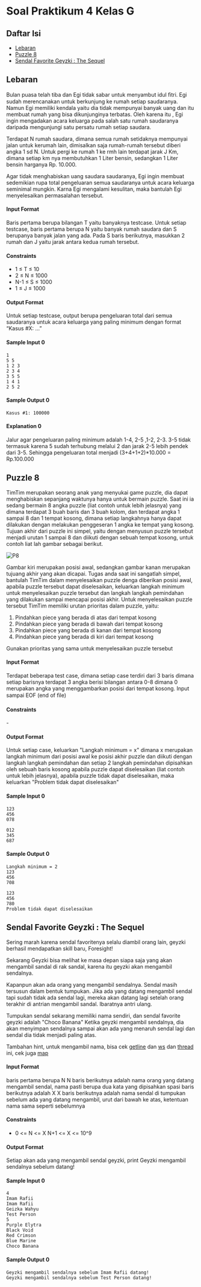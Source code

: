 # Soal Praktikum 4 Kelas G
## Daftar Isi
- [Lebaran](#lebaran)
- [Puzzle 8](#puzzle-8)
- [Sendal Favorite Geyzki : The Sequel](#sendal-favorite-geyzki-:-the-sequel)

## Lebaran
Bulan puasa telah tiba dan Egi tidak sabar untuk menyambut idul ﬁtri. Egi sudah merencanakan untuk berkunjung ke rumah setiap saudaranya. Namun Egi memiliki kendala yaitu dia tidak mempunyai banyak uang dan itu membuat rumah yang bisa dikunjunginya terbatas. Oleh karena itu , Egi ingin mengadakan acara keluarga pada salah satu rumah saudaranya daripada mengunjungi satu persatu rumah setiap saudara.

Terdapat N rumah saudara, dimana semua rumah setidaknya mempunyai jalan untuk kerumah lain, dimisalkan saja rumah-rumah tersebut diberi angka 1 sd N. Untuk pergi ke rumah 1 ke rmh lain terdapat jarak J Km, dimana setiap km nya membutuhkan 1 Liter bensin, sedangkan 1 Liter bensin harganya Rp. 10.000.

Agar tidak menghabiskan uang saudara saudaranya, Egi ingin membuat sedemikian rupa total pengeluaran semua saudaranya untuk acara keluarga seminimal mungkin. Karna Egi mengalami kesulitan, maka bantulah Egi menyelesaikan permasalahan tersebut.

#### Input Format
Baris pertama berupa bilangan T yaitu banyaknya testcase. Untuk setiap testcase, baris pertama berupa N yaitu banyak rumah saudara dan S berupanya banyak jalan yang ada. Pada S baris berikutnya, masukkan 2 rumah dan J yaitu jarak antara kedua rumah tersebut.

#### Constraints
* 1 ≤ T ≤ 10
* 2 ≤ N ≤ 1000
* N-1 ≤ S ≤ 1000
* 1 ≤ J ≤ 1000

#### Output Format
Untuk setiap testcase, output berupa pengeluaran total dari semua saudaranya untuk acara keluarga yang paling minimum dengan format “Kasus #X: …”

#### Sample Input 0
```
1 
5 5 
1 2 3 
2 3 4 
3 5 5 
1 4 1 
2 5 2
```

#### Sample Output 0
```
Kasus #1: 100000
```

#### Explanation 0
Jalur agar pengeluaran paling minimum adalah 1-4, 2-5 ,1-2, 2-3. 3-5 tidak termasuk karena 5 sudah terhubung melalui 2 dan jarak 2-5 lebih pendek dari 3-5. Sehingga pengeluaran total menjadi (3+4+1+2)*10.000 = Rp.100.000

## Puzzle 8
TimTim merupakan seorang anak yang menyukai game puzzle, dia dapat menghabiskan sepanjang waktunya hanya untuk bermain puzzle. Saat ini ia sedang bermain 8 angka puzzle (liat contoh untuk lebih jelasnya) yang dimana terdapat 3 buah baris dan 3 buah kolom, dan terdapat angka 1 sampai 8 dan 1 tempat kosong, dimana setiap langkahnya hanya dapat dilakukan dengan melakukan penggeseran 1 angka ke tempat yang kosong.
Tujuan akhir dari puzzle ini simpel, yaitu dengan menyusun puzzle tersebut menjadi urutan 1 sampai 8 dan diikuti dengan sebuah tempat kosong, untuk contoh liat lah gambar sebagai berikut.

![P8](img/P8.png)

Gambar kiri merupakan posisi awal, sedangkan gambar kanan merupakan tujuang akhir yang akan dicapai. Tugas anda saat ini sangatlah simpel, bantulah TimTim dalam menyelesaikan puzzle denga diberikan posisi awal, apabila puzzle tersebut dapat diselesaikan, keluarkan langkah minimum untuk menyelesaikan puzzle tersebut dan langkah langkah pemindahan yang dilakukan sampai mencapai posisi akhir. Untuk menyelesaikan puzzle tersebut TimTim memiliki urutan prioritas dalam puzzle, yaitu:
1. Pindahkan piece yang berada di atas dari tempat kosong
2. Pindahkan piece yang berada di bawah dari tempat kosong
3. Pindahkan piece yang berada di kanan dari tempat kosong
4. Pindahkan piece yang berada di kiri dari tempat kosong

Gunakan prioritas yang sama untuk menyelesaikan puzzle tersebut

#### Input Format
Terdapat beberapa test case, dimana setiap case terdiri dari 3 baris dimana setiap barisnya terdapat 3 angka berisi bilangan antara 0-8 dimana 0 merupakan angka yang menggambarkan posisi dari tempat kosong.
Input sampai EOF (end of ﬁle)

#### Constraints
\-

#### Output Format
Untuk setiap case, keluarkan "Langkah minimum = x" dimana x merupakan langkah minimum dari posisi awal ke posisi akhir puzzle dan diikuti dengan langkah langkah pemindahan dan setiap 2 langkah pemindahan dipisahkan oleh sebuah baris kosong apabila puzzle dapat diselesaikan (liat contoh untuk lebih jelasnya), apabila puzzle tidak dapat diselesaikan, maka keluarkan "Problem tidak dapat diselesaikan"

#### Sample Input 0
```
123 
456 
078 
 
012 
345 
687
```

#### Sample Output 0
```
Langkah minimum = 2 
123 
456 
708 
 
123 
456 
780 
Problem tidak dapat diselesaikan
```

## Sendal Favorite Geyzki : The Sequel
Sering marah karena sendal favoritenya selalu diambil orang lain, geyzki berhasil mendapatkan skill baru, Foresight! 

Sekarang Geyzki bisa melihat ke masa depan siapa saja yang akan mengambil sandal di rak sandal, karena itu geyzki akan mengambil sendalnya. 

Kapanpun akan ada orang yang mengambil sendalnya. Sendal masih tersusun dalam bentuk tumpukan. Jika ada yang datang mengambil sendal tapi sudah tidak ada sendal lagi, mereka akan datang lagi setelah orang terakhir di antrian mengambil sandal. Ibaratnya antri ulang. 

Tumpukan sendal sekarang memiliki nama sendiri, dan sendal favorite geyzki adalah "Choco Banana" Ketika geyzki mengambil sendalnya, dia akan menyimpan sendalnya sampai akan ada yang menaruh sendal lagi dan sendal dia tidak menjadi paling atas. 

Tambahan hint, untuk mengambil nama, bisa cek [getline](http://www.cplusplus.com/reference/string/string/getline/) dan [ws](http://www.cplusplus.com/reference/istream/ws/) dan [thread](https://stackoverflow.com/questions/26111698/c-discard-the-leftover-newline-from-input-buffer-issue) ini, cek juga [map](http://www.cplusplus.com/reference/map/map/map/)

#### Input Format
baris pertama berupa N N baris berikutnya adalah nama orang yang datang mengambil sendal, nama pasti berupa dua kata yang dipisahkan spasi baris berikutnya adalah X X baris berikutnya adalah nama sendal di tumpukan sebelum ada yang datang mengambil, urut dari bawah ke atas, ketentuan nama sama seperti sebelumnya

#### Constraints
* 0 <= N <= X N+1 <= X <= 10^9

#### Output Format
Setiap akan ada yang mengambil sendal geyzki, print Geyzki mengambil sendalnya sebelum datang!

#### Sample Input 0
```
4 
Imam Rafii 
Imam Rafii 
Geizka Wahyu 
Test Person 
5 
Purple Elytra 
Black Void 
Red Crimson 
Blue Marine 
Choco Banana
```

#### Sample Output 0
```
Geyzki mengambil sendalnya sebelum Imam Rafii datang! 
Geyzki mengambil sendalnya sebelum Test Person datang!
```

